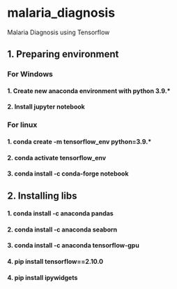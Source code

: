# malaria_diagnosis
Malaria Diagnosis using Tensorflow 


## 1. Preparing environment

### For Windows
#### 1. Create new anaconda environment with python 3.9.*
#### 2. Install jupyter notebook

### For linux
#### 1. conda create -m tensorflow_env python=3.9.*
#### 2. conda activate tensorflow_env
#### 3. conda install -c conda-forge notebook

## 2. Installing libs

#### 1. conda install -c anaconda pandas
#### 2. conda install -c anaconda seaborn
#### 3. conda install -c anaconda tensorflow-gpu
#### 4. pip install tensorflow==2.10.0
#### 4. pip install ipywidgets
